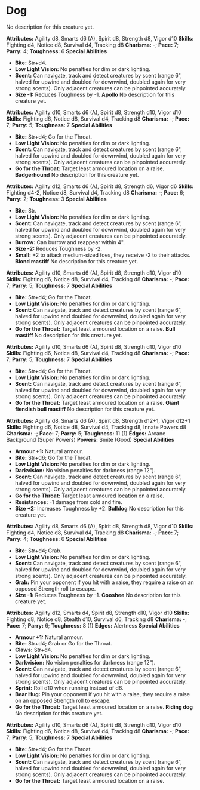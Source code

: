 # Dog

No description for this creature yet.

**Attributes:** Agility d8, Smarts d6 (A), Spirit d8, Strength d8, Vigor
d10
**Skills:** Fighting d4, Notice d8, Survival d4, Tracking d8
**Charisma:** -; **Pace:** 7; **Parry:** 4; **Toughness:** 6
**Special Abilities**

- **Bite:** Str+d4.
- **Low Light Vision:** No penalties for dim or dark lighting.
- **Scent:** Can navigate, track and detect creatures by scent (range
6", halved for upwind and doubled for downwind, doubled again for very
strong scents). Only adjacent creatures can be pinpointed accurately.
- **Size -1:** Reduces Toughness by -1.
**Apollo**
No description for this creature yet.

**Attributes:** Agility d10, Smarts d6 (A), Spirit d8, Strength d10,
Vigor d10
**Skills:** Fighting d6, Notice d8, Survival d4, Tracking d8
**Charisma:** -; **Pace:** 7; **Parry:** 5; **Toughness:** 7
**Special Abilities**

- **Bite:** Str+d4; Go for the Throat.
- **Low Light Vision:** No penalties for dim or dark lighting.
- **Scent:** Can navigate, track and detect creatures by scent (range
6", halved for upwind and doubled for downwind, doubled again for very
strong scents). Only adjacent creatures can be pinpointed accurately.
- **Go for the Throat:** Target least armoured location on a raise.
**Badgerhound**
No description for this creature yet.

**Attributes:** Agility d12, Smarts d6 (A), Spirit d8, Strength d6,
Vigor d6
**Skills:** Fighting d4-2, Notice d8, Survival d4, Tracking d8
**Charisma:** -; **Pace:** 6; **Parry:** 2; **Toughness:** 3
**Special Abilities**

- **Bite:** Str.
- **Low Light Vision:** No penalties for dim or dark lighting.
- **Scent:** Can navigate, track and detect creatures by scent (range
6", halved for upwind and doubled for downwind, doubled again for very
strong scents). Only adjacent creatures can be pinpointed accurately.
- **Burrow:** Can burrow and reappear within 4".
- **Size -2:** Reduces Toughness by -2.
- **Small:** +2 to attack medium-sized foes, they receive -2 to their
attacks.
**Blond mastiff**
No description for this creature yet.

**Attributes:** Agility d10, Smarts d6 (A), Spirit d8, Strength d10,
Vigor d10
**Skills:** Fighting d6, Notice d8, Survival d4, Tracking d8
**Charisma:** -; **Pace:** 7; **Parry:** 5; **Toughness:** 7
**Special Abilities**

- **Bite:** Str+d4; Go for the Throat.
- **Low Light Vision:** No penalties for dim or dark lighting.
- **Scent:** Can navigate, track and detect creatures by scent (range
6", halved for upwind and doubled for downwind, doubled again for very
strong scents). Only adjacent creatures can be pinpointed accurately.
- **Go for the Throat:** Target least armoured location on a raise.
**Bull mastiff**
No description for this creature yet.

**Attributes:** Agility d10, Smarts d6 (A), Spirit d8, Strength d10,
Vigor d10
**Skills:** Fighting d6, Notice d8, Survival d4, Tracking d8
**Charisma:** -; **Pace:** 7; **Parry:** 5; **Toughness:** 7
**Special Abilities**

- **Bite:** Str+d4; Go for the Throat.
- **Low Light Vision:** No penalties for dim or dark lighting.
- **Scent:** Can navigate, track and detect creatures by scent (range
6", halved for upwind and doubled for downwind, doubled again for very
strong scents). Only adjacent creatures can be pinpointed accurately.
- **Go for the Throat:** Target least armoured location on a raise.
**Giant fiendish bull mastiff**
No description for this creature yet.

**Attributes:** Agility d8, Smarts d6 (A), Spirit d8, Strength d12+1,
Vigor d12+1
**Skills:** Fighting d6, Notice d8, Survival d4, Tracking d8, Innate
Powers d8
**Charisma:** -; **Pace:** 7; **Parry:** 5; **Toughness:** 11 (1)
**Edges:** Arcane Background (Super Powers)
**Powers:** Smite (Good)
**Special Abilities**

- **Armour +1:** Natural armour.
- **Bite:** Str+d6; Go for the Throat.
- **Low Light Vision:** No penalties for dim or dark lighting.
- **Darkvision:** No vision penalties for darkness (range 12").
- **Scent:** Can navigate, track and detect creatures by scent (range
6", halved for upwind and doubled for downwind, doubled again for very
strong scents). Only adjacent creatures can be pinpointed accurately.
- **Go for the Throat:** Target least armoured location on a raise.
- **Resistances:** -1 damage from cold and fire.
- **Size +2:** Increases Toughness by +2.
**Bulldog**
No description for this creature yet.

**Attributes:** Agility d8, Smarts d6 (A), Spirit d8, Strength d8, Vigor
d10
**Skills:** Fighting d4, Notice d8, Survival d4, Tracking d8
**Charisma:** -; **Pace:** 7; **Parry:** 4; **Toughness:** 6
**Special Abilities**

- **Bite:** Str+d4; Grab.
- **Low Light Vision:** No penalties for dim or dark lighting.
- **Scent:** Can navigate, track and detect creatures by scent (range
6", halved for upwind and doubled for downwind, doubled again for very
strong scents). Only adjacent creatures can be pinpointed accurately.
- **Grab:** Pin your opponent if you hit with a raise, they require a
raise on an opposed Strength roll to escape.
- **Size -1:** Reduces Toughness by -1.
**Cooshee**
No description for this creature yet.

**Attributes:** Agility d12, Smarts d4, Spirit d8, Strength d10, Vigor
d10
**Skills:** Fighting d8, Notice d8, Stealth d10, Survival d6, Tracking
d8
**Charisma:** -; **Pace:** 7; **Parry:** 6; **Toughness:** 8 (1)
**Edges:** Alertness
**Special Abilities**

- **Armour +1:** Natural armour.
- **Bite:** Str+d4; Grab or Go for the Throat.
- **Claws:** Str+d4.
- **Low Light Vision:** No penalties for dim or dark lighting.
- **Darkvision:** No vision penalties for darkness (range 12").
- **Scent:** Can navigate, track and detect creatures by scent (range
6", halved for upwind and doubled for downwind, doubled again for very
strong scents). Only adjacent creatures can be pinpointed accurately.
- **Sprint:** Roll d10 when running instead of d6.
- **Bear Hug:** Pin your opponent if you hit with a raise, they require
a raise on an opposed Strength roll to escape.
- **Go for the Throat:** Target least armoured location on a raise.
**Riding dog**
No description for this creature yet.

**Attributes:** Agility d10, Smarts d6 (A), Spirit d8, Strength d10,
Vigor d10
**Skills:** Fighting d6, Notice d8, Survival d4, Tracking d8
**Charisma:** -; **Pace:** 7; **Parry:** 5; **Toughness:** 7
**Special Abilities**

- **Bite:** Str+d4; Go for the Throat.
- **Low Light Vision:** No penalties for dim or dark lighting.
- **Scent:** Can navigate, track and detect creatures by scent (range
6", halved for upwind and doubled for downwind, doubled again for very
strong scents). Only adjacent creatures can be pinpointed accurately.
- **Go for the Throat:** Target least armoured location on a raise.
